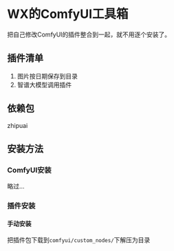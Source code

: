 # WX的ComfyUI工具箱
把自己修改ComfyUI的插件整合到一起，就不用逐个安装了。

## 插件清单
1. 图片按日期保存到目录
2. 智谱大模型调用插件

## 依赖包
zhipuai

## 安装方法
### ComfyUI安装
略过...
### 插件安装
#### 手动安装
把插件包下载到`comfyui/custom_nodes/`下解压为目录
